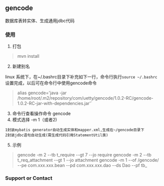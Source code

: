 ## gencode

数据库表转实体、生成通用jdbc代码

### 使用

1. 打包

> mvn install

2. 新建别名 

linux 系统下，在~/.bashrc目录下补充如下一行，命令行执行`source ~/.bashrc`设置完成，以后可在命令行中使用gencode命令 
> alias gencode='java -jar /home/root/.m2/repository/com/uetty/gencode/1.0.2-RC/gencode-1.0.2-RC-jar-with-dependencies.jar'` 

<!-- Win10 系统下，在`C:\Users\Administrator\Documents\WindowsPowerShell`目录下新建文件Microsoft.PowerShell_profile.ps1，输入如下内容，以后可在PowerShell中使用gencode命令
> function Gencode0 {
>     java -jar C:\Users\Administrator\.m2\repository\com\uetty\gencode\1.0.2-RC\gencode-1.0.2-RC-jar-with-dependencies.jar
> }
> Set-Alias gencode Gencode0
-->
3. 命令行查看操作命令
gencode
4. 模式选择 -m 1（或者2)
```
1封装mybatis generator自动生成实体和mapper.xml,生成在~/gencode目录下
2封装jdbc语句自动生成(需生成代码引用StatementUtil类)
```
   
5. 示例
> gencode -m 2 --tb t_require --gt 7 --jo require
> gencode -m 2 --tb t_req_attachment --gt 1 --jo attachment
> gencode -m 1 --of /gencode/ --pe com.xxx.xxx.bean --pd com.xxx.xxx.dao --ds Dao --pf tb_



### Support or Contact


